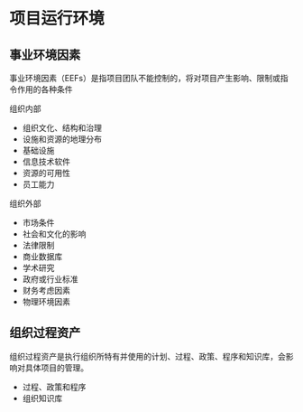 # 项目运行环境
## 事业环境因素
事业环境因素（EEFs）是指项目团队不能控制的，将对项目产生影响、限制或指令作用的各种条件

组织内部
* 组织文化、结构和治理
* 设施和资源的地理分布
* 基础设施
* 信息技术软件
* 资源的可用性
* 员工能力

组织外部
* 市场条件
* 社会和文化的影响
* 法律限制
* 商业数据库
* 学术研究
* 政府或行业标准
* 财务考虑因素
* 物理环境因素
## 组织过程资产
组织过程资产是执行组织所特有并使用的计划、过程、政策、程序和知识库，会影响对具体项目的管理。

* 过程、政策和程序
* 组织知识库

